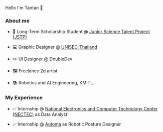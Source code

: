Hello I'm Tantan 🤩 

### About me

* 🏅 Long-Term Scholarship Student @ [Junior Science Talent Project (JSTP)](https://www.nstda.or.th/jstp/)

* 💻 Graphic Designer @ [UNISEC-Thailand](https://www.facebook.com/unisecthailand)

* ✏️ UI Designer @ DoubleDev

* 🖼️ Freelance 2d artist

* 📚 Robotics and AI Engineering, KMITL.

### My Experience

* ✅ Internship @ [National Electronics and Computer Technology Center (NECTEC)](https://www.nectec.or.th/) as Data Analyst

* ✅ Internship @ [Automa](https://automarobotics.wixsite.com/zoocial?fbclid=IwAR0AzYKC6Bi59RgPZ3o1NmfxPP_eRI4exxg1BzLnL3z_nCw618XfQAsbvIk) as Robotic Posture Designer
